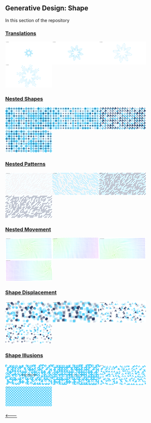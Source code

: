 ## Generative Design: Shape
In this section of the repository

### [Translations](01_translations/)

<img src="sample_images/01_translations_1.png" width="150" style="float: left;"><img src="sample_images/01_translations_2.png" width="150" style="float: left;"><img src="sample_images/01_translations_3.png" width="150" style="float: left;"><img src="sample_images/01_translations_4.png" width="150">

### [Nested Shapes](02_nested_shapes/)

<img src="sample_images/02_nested_shapes_1.png" width="150" style="float: left;"><img src="sample_images/02_nested_shapes_2.png" width="150" style="float: left;"><img src="sample_images/02_nested_shapes_3.png" width="150" style="float: left;"><img src="sample_images/02_nested_shapes_4.png" width="150">

### [Nested Patterns](03_nested_patterns/)

<img src="sample_images/03_nested_patterns_1.png" width="150" style="float: left;"><img src="sample_images/03_nested_patterns_2.png" width="150" style="float: left;"><img src="sample_images/03_nested_patterns_3.png" width="150" style="float: left;"><img src="sample_images/03_nested_patterns_4.png" width="150">

### [Nested Movement](04_nested_movement/)

<img src="sample_images/04_nested_movement_1.png" width="150" style="float: left;"><img src="sample_images/04_nested_movement_2.png" width="150" style="float: left;"><img src="sample_images/04_nested_movement_3.png" width="150" style="float: left;"><img src="sample_images/04_nested_movement_4.png" width="150">

### [Shape Displacement](05_shape_displacement/)

<img src="sample_images/05_shape_displacement_1.png" width="150" style="float: left;"><img src="sample_images/05_shape_displacement_2.png" width="150" style="float: left;"><img src="sample_images/05_shape_displacement_3.png" width="150" style="float: left;"><img src="sample_images/05_shape_displacement_4.png" width="150">

### [Shape Illusions](06_shape_illusions/)

<img src="sample_images/06_shape_illusions_1.png" width="150" style="float: left;"><img src="sample_images/06_shape_illusions_2.png" width="150" style="float: left;"><img src="sample_images/06_shape_illusions_3.png" width="150" style="float: left;"><img src="sample_images/06_shape_illusions_4.png" width="150">

[&lt;---](https://github.com/cilliantighe/Creative_Coding_GD)
